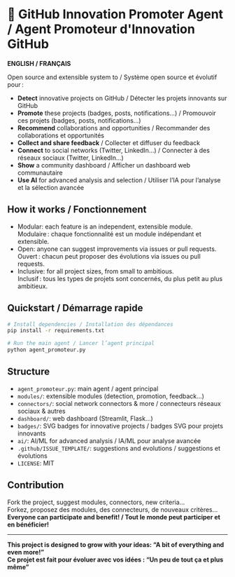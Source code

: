 # 🌟 GitHub Innovation Promoter Agent / Agent Promoteur d'Innovation GitHub

**ENGLISH / FRANÇAIS**

Open source and extensible system to / Système open source et évolutif pour :
- **Detect** innovative projects on GitHub / Détecter les projets innovants sur GitHub
- **Promote** these projects (badges, posts, notifications…) / Promouvoir ces projets (badges, posts, notifications…)
- **Recommend** collaborations and opportunities / Recommander des collaborations et opportunités
- **Collect and share feedback** / Collecter et diffuser du feedback
- **Connect** to social networks (Twitter, LinkedIn…) / Connecter à des réseaux sociaux (Twitter, LinkedIn…)
- **Show** a community dashboard / Afficher un dashboard web communautaire
- **Use AI** for advanced analysis and selection / Utiliser l’IA pour l’analyse et la sélection avancée

## How it works / Fonctionnement
- Modular: each feature is an independent, extensible module.  
  Modulaire : chaque fonctionnalité est un module indépendant et extensible.
- Open: anyone can suggest improvements via issues or pull requests.  
  Ouvert : chacun peut proposer des évolutions via issues ou pull requests.
- Inclusive: for all project sizes, from small to ambitious.  
  Inclusif : tous les types de projets sont concernés, du plus petit au plus ambitieux.

## Quickstart / Démarrage rapide

```bash
# Install dependencies / Installation des dépendances
pip install -r requirements.txt

# Run the main agent / Lancer l’agent principal
python agent_promoteur.py
```

## Structure

- `agent_promoteur.py`: main agent / agent principal
- `modules/`: extensible modules (detection, promotion, feedback…)
- `connectors/`: social network connectors & more / connecteurs réseaux sociaux & autres
- `dashboard/`: web dashboard (Streamlit, Flask…)
- `badges/`: SVG badges for innovative projects / badges SVG pour projets innovants
- `ai/`: AI/ML for advanced analysis / IA/ML pour analyse avancée
- `.github/ISSUE_TEMPLATE/`: suggestions and evolutions / suggestions et évolutions
- `LICENSE`: MIT

## Contribution
Fork the project, suggest modules, connectors, new criteria…  
Forkez, proposez des modules, des connecteurs, de nouveaux critères…
**Everyone can participate and benefit! / Tout le monde peut participer et en bénéficier!**

---
**This project is designed to grow with your ideas: “A bit of everything and even more!”  
Ce projet est fait pour évoluer avec vos idées : “Un peu de tout ça et plus même”**